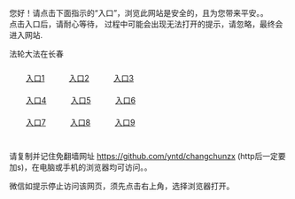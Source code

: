 您好！请点击下面指示的“入口”，浏览此网站是安全的，且为您带来平安。。 <br/>
点击入口后，请耐心等待， 过程中可能会出现无法打开的提示，请忽略，最终会进入网站. </br>

法轮大法在长春<br/>
<div style="padding:10px"><a style="margin:20px" target="_blank" href="https://d3m1cgrn4cgph6.cloudfront.net/2Qpsp?xybbzpz" id="ccLink1" rel="nofollow">入口1</a> <a target="_blank" style="margin:20px" href="https://ditju3iu3wvw7.cloudfront.net/2Qpsp?zbdmw" id="ccLink2" rel="nofollow">入口2</a> <a style="margin:20px" target="_blank" href="https://d3s4ww3w8vacfg.cloudfront.net/2Qpsp?bxpbtg" id="ccLink3" rel="nofollow">入口3</a></div>

<div style="padding:10px" ><a style="margin:20px" target="_blank" href="https://d3m1cgrn4cgph6.cloudfront.net/2Qpsp?xybbzpz" id="ccLink4" rel="nofollow">入口4</a> <a style="margin:20px" href="https://ditju3iu3wvw7.cloudfront.net/2Qpsp?zbdmw" target="_blank" id="ccLink5" rel="nofollow">入口5</a> <a style="margin:20px" href="https://d3s4ww3w8vacfg.cloudfront.net/2Qpsp?bxpbtg" target="_blank" id="ccLink6" rel="nofollow">入口6</a></div>

<div style="padding:10px"><a style="margin:20px" target="_blank" href="https://d3m1cgrn4cgph6.cloudfront.net/2Qpsp?xybbzpz" id="ccLink7" rel="nofollow">入口7</a> <a style="margin:20px" href="https://ditju3iu3wvw7.cloudfront.net/2Qpsp?zbdmw" target="_blank" id="ccLink8" rel="nofollow">入口8</a> <a style="margin:20px" target="_blank" href="https://d3s4ww3w8vacfg.cloudfront.net/2Qpsp?bxpbtg" id="ccLink9" rel="nofollow">入口9</a></div>

<br/>



请复制并记住免翻墙网址 https://github.com/yntd/changchunzx (http后一定要加s)，在电脑或手机的浏览器均可访问。。<br/>

微信如提示停止访问该网页，须先点击右上角，选择浏览器打开。
